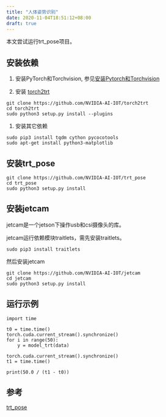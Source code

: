 ```yaml
---
title: "人体姿势识别"
date: 2020-11-04T18:51:12+08:00
draft: true
---
```


本文尝试运行trt_pose项目。

## 安装依赖

1. 安装PyTorch和Torchvision, 参见[安装Pytorch和Torchvision](../install-pytorch-torchvision/)

1. 安装 [torch2trt](https://github.com/NVIDIA-AI-IOT/torch2trt)
```
git clone https://github.com/NVIDIA-AI-IOT/torch2trt
cd torch2trt
sudo python3 setup.py install --plugins
```

1. 安装其它依赖
```
sudo pip3 install tqdm cython pycocotools
sudo apt-get install python3-matplotlib
```

## 安装trt_pose

```
git clone https://github.com/NVIDIA-AI-IOT/trt_pose
cd trt_pose
sudo python3 setup.py install
```

## 安装jetcam

jetcam是一个jetson下操作usb和csi摄像头的库。

jetcam运行依赖模块traitlets，需先安装traitlets。
```
sudo pip3 install traitlets
```

然后安装jetcam
```
git clone https://github.com/NVIDIA-AI-IOT/jetcam
cd jetcam
sudo python3 setup.py install
```

## 运行示例

```
import time

t0 = time.time()
torch.cuda.current_stream().synchronize()
for i in range(50):
    y = model_trt(data)

torch.cuda.current_stream().synchronize()
t1 = time.time()

print(50.0 / (t1 - t0))
```

## 参考

[trt_pose](https://github.com/NVIDIA-AI-IOT/trt_pose)